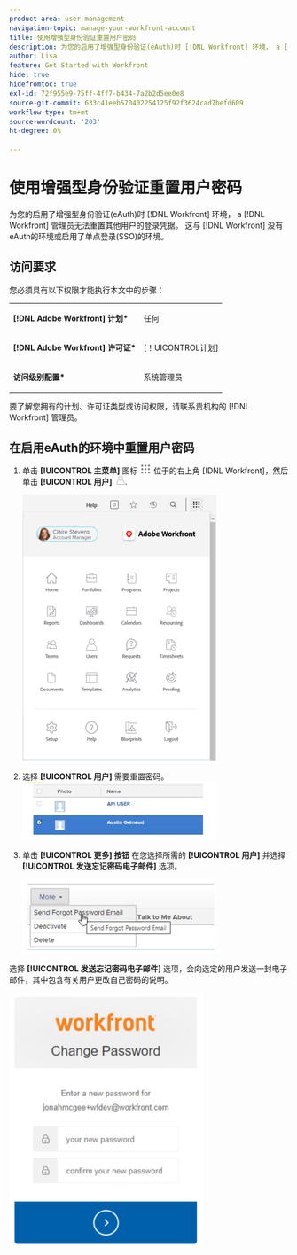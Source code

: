 ```yaml
---
product-area: user-management
navigation-topic: manage-your-workfront-account
title: 使用增强型身份验证重置用户密码
description: 为您的启用了增强型身份验证(eAuth)时 [!DNL Workfront] 环境， a [!DNL Workfront] 管理员无法重置其他用户的登录凭据。 这与 [!DNL Workfront] 没有eAuth的环境或启用了单点登录(SSO)的环境。
author: Lisa
feature: Get Started with Workfront
hide: true
hidefromtoc: true
exl-id: 72f955e9-75ff-4ff7-b434-7a2b2d5ee0e8
source-git-commit: 633c41eeb570402254125f92f3624cad7befd609
workflow-type: tm+mt
source-wordcount: '203'
ht-degree: 0%

---
```


# 使用增强型身份验证重置用户密码

<!--This article has been hidden by request-->

为您的启用了增强型身份验证(eAuth)时 [!DNL Workfront] 环境， a [!DNL Workfront] 管理员无法重置其他用户的登录凭据。 这与 [!DNL Workfront] 没有eAuth的环境或启用了单点登录(SSO)的环境。

## 访问要求

您必须具有以下权限才能执行本文中的步骤：

<table style="table-layout:auto"> 
 <col> 
 <col> 
 <tbody> 
  <tr> 
   <td role="rowheader"><strong>[!DNL Adobe Workfront] 计划*</strong></td> 
   <td> <p> 任何</p> </td> 
  </tr> 
  <tr> 
   <td role="rowheader"><strong>[!DNL Adobe Workfront] 许可证*</strong></td> 
   <td> <p>[！UICONTROL计划]</p> </td> 
  </tr> 
  <tr> 
   <td role="rowheader"><strong>访问级别配置*</strong></td> 
   <td> <p>系统管理员 </p> </td> 
  </tr> 
 </tbody> 
</table>

要了解您拥有的计划、许可证类型或访问权限，请联系贵机构的 [!DNL Workfront] 管理员。

## 在启用eAuth的环境中重置用户密码

1. 单击 **[!UICONTROL 主菜单]** 图标 ![](assets/main-menu-icon.png) 位于的右上角 [!DNL Workfront]，然后单击 **[!UICONTROL 用户]** ![](assets/users-icon-in-main-menu.png).

   ![](assets/main-menu-options-350x481.png)

1. 选择 **[!UICONTROL 用户]** 需要重置密码。
   ![](assets/100520classicnweselectuser-350x105.png)

1. 单击 **[!UICONTROL 更多] 按钮** 在您选择所需的 **[!UICONTROL 用户]** 并选择 **[!UICONTROL 发送忘记密码电子邮件]** 选项。

   ![](assets/100520classicnwesendemail-350x134.png)

选择 **[!UICONTROL 发送忘记密码电子邮件]** 选项，会向选定的用户发送一封电子邮件，其中包含有关用户更改自己密码的说明。

![](assets/pwresetemail-resized-350x461.png)
